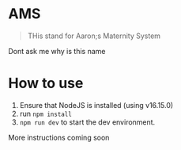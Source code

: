 # AMS

> THis stand for Aaron;s Maternity System

Dont ask me why is this name

# How to use

1. Ensure that NodeJS is installed (using v16.15.0)
2. run `npm install`
3. `npm run dev` to start the dev environment.

More instructions coming soon
